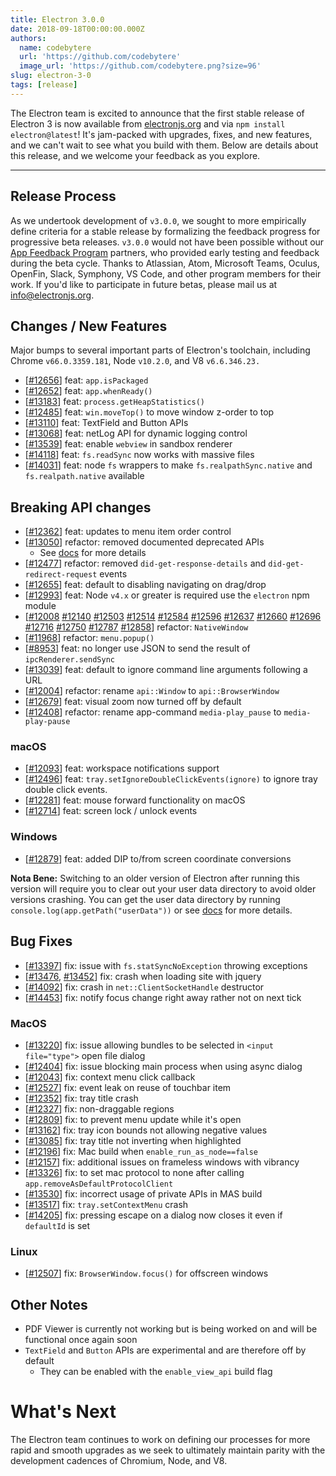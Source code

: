 ```yaml
---
title: Electron 3.0.0
date: 2018-09-18T00:00:00.000Z
authors:
  name: codebytere
  url: 'https://github.com/codebytere'
  image_url: 'https://github.com/codebytere.png?size=96'
slug: electron-3-0
tags: [release]
---
```


The Electron team is excited to announce that the first stable release of Electron 3 is now
available from [electronjs.org](https://electronjs.org/) and via `npm install electron@latest`! It's jam-packed with upgrades, fixes, and new features, and we can't wait to see what you build with them. Below are details about this release, and we welcome your feedback as you explore.

<!-- truncate -->

---

## Release Process

As we undertook development of `v3.0.0`, we sought to more empirically define criteria for a stable release by formalizing the feedback progress for progressive beta releases. `v3.0.0` would not have been possible without our [App Feedback Program](https://github.com/electron/electron/blob/3-0-x/docs/tutorial/app-feedback-program.md) partners, who provided early testing and feedback during the beta cycle. Thanks to Atlassian, Atom, Microsoft Teams, Oculus, OpenFin, Slack, Symphony, VS Code, and other program members for their work. If you'd like to participate in future betas, please mail us at [info@electronjs.org](mailto:info@electronjs.org).

## Changes / New Features

Major bumps to several important parts of Electron's toolchain, including Chrome `v66.0.3359.181`, Node `v10.2.0`, and V8 `v6.6.346.23.`

- [[#12656](https://github.com/electron/electron/pull/12656)] feat: `app.isPackaged`
- [[#12652](https://github.com/electron/electron/pull/12652)] feat: `app.whenReady()`
- [[#13183](https://github.com/electron/electron/pull/13183)] feat: `process.getHeapStatistics()`
- [[#12485](https://github.com/electron/electron/pull/12485)] feat: `win.moveTop()` to move window z-order to top
- [[#13110](https://github.com/electron/electron/pull/13110)] feat: TextField and Button APIs
- [[#13068](https://github.com/electron/electron/pull/13068)] feat: netLog API for dynamic logging control
- [[#13539](https://github.com/electron/electron/pull/13539)] feat: enable `webview` in sandbox renderer
- [[#14118](https://github.com/electron/electron/pull/14118)] feat: `fs.readSync` now works with massive files
- [[#14031](https://github.com/electron/electron/pull/14031)] feat: node `fs` wrappers to make `fs.realpathSync.native` and `fs.realpath.native` available

## Breaking API changes

- [[#12362](https://github.com/electron/electron/pull/12362)] feat: updates to menu item order control
- [[#13050](https://github.com/electron/electron/pull/13050)] refactor: removed documented deprecated APIs
  - See [docs](https://github.com/electron/electron/blob/master/docs/api/breaking-changes.md#breaking-api-changes-30) for more details
- [[#12477](https://github.com/electron/electron/pull/12477)] refactor: removed `did-get-response-details` and `did-get-redirect-request` events
- [[#12655](https://github.com/electron/electron/pull/12655)] feat: default to disabling navigating on drag/drop
- [[#12993](https://github.com/electron/electron/pull/12993)] feat: Node `v4.x` or greater is required use the `electron` npm module
- [[#12008](https://github.com/electron/electron/pull/12008) [#12140](https://github.com/electron/electron/pull/12140) [#12503](https://github.com/electron/electron/pull/12503) [#12514](https://github.com/electron/electron/pull/12514) [#12584](https://github.com/electron/electron/pull/12584) [#12596](https://github.com/electron/electron/pull/12596) [#12637](https://github.com/electron/electron/pull/12637) [#12660](https://github.com/electron/electron/pull/12660) [#12696](https://github.com/electron/electron/pull/12696) [#12716](https://github.com/electron/electron/pull/12716) [#12750](https://github.com/electron/electron/pull/12750) [#12787](https://github.com/electron/electron/pull/12787) [#12858](https://github.com/electron/electron/pull/12858)] refactor: `NativeWindow`
- [[#11968](https://github.com/electron/electron/pull/11968)] refactor: `menu.popup()`
- [[#8953](https://github.com/electron/electron/pull/8953)] feat: no longer use JSON to send the result of `ipcRenderer.sendSync`
- [[#13039](https://github.com/electron/electron/pull/13039)] feat: default to ignore command line arguments following a URL
- [[#12004](https://github.com/electron/electron/pull/12004)] refactor: rename `api::Window` to `api::BrowserWindow`
- [[#12679](https://github.com/electron/electron/pull/12679)] feat: visual zoom now turned off by default
- [[#12408](https://github.com/electron/electron/pull/12408)] refactor: rename app-command `media-play_pause` to `media-play-pause`

### macOS

- [[#12093](https://github.com/electron/electron/pull/12093)] feat: workspace notifications support
- [[#12496](https://github.com/electron/electron/pull/12496)] feat: `tray.setIgnoreDoubleClickEvents(ignore)` to ignore tray double click events.
- [[#12281](https://github.com/electron/electron/pull/12281)] feat: mouse forward functionality on macOS
- [[#12714](https://github.com/electron/electron/pull/12714)] feat: screen lock / unlock events

### Windows

- [[#12879](https://github.com/electron/electron/pull/12879)] feat: added DIP to/from screen coordinate conversions

**Nota Bene:** Switching to an older version of Electron after running this version will require you to clear out your user data directory to avoid older versions crashing. You can get the user data directory by running `console.log(app.getPath("userData"))` or see [docs](https://electronjs.org/docs/latest/api/app#appgetpathname) for more details.

## Bug Fixes

- [[#13397](https://github.com/electron/electron/pull/13397)] fix: issue with `fs.statSyncNoException` throwing exceptions
- [[#13476](https://github.com/electron/electron/pull/13476), [#13452](https://github.com/electron/electron/pull/13452)] fix: crash when loading site with jquery
- [[#14092](https://github.com/electron/electron/pull/14092)] fix: crash in `net::ClientSocketHandle` destructor
- [[#14453](https://github.com/electron/electron/pull/14453)] fix: notify focus change right away rather not on next tick

### MacOS

- [[#13220](https://github.com/electron/electron/pull/13220)] fix: issue allowing bundles to be selected in `<input file="type">` open file dialog
- [[#12404](https://github.com/electron/electron/pull/12404)] fix: issue blocking main process when using async dialog
- [[#12043](https://github.com/electron/electron/pull/12043)] fix: context menu click callback
- [[#12527](https://github.com/electron/electron/pull/12527)] fix: event leak on reuse of touchbar item
- [[#12352](https://github.com/electron/electron/pull/12352)] fix: tray title crash
- [[#12327](https://github.com/electron/electron/pull/12327)] fix: non-draggable regions
- [[#12809](https://github.com/electron/electron/pull/12809)] fix: to prevent menu update while it's open
- [[#13162](https://github.com/electron/electron/pull/13162)] fix: tray icon bounds not allowing negative values
- [[#13085](https://github.com/electron/electron/pull/13085)] fix: tray title not inverting when highlighted
- [[#12196](https://github.com/electron/electron/pull/12196)] fix: Mac build when `enable_run_as_node==false`
- [[#12157](https://github.com/electron/electron/pull/12157)] fix: additional issues on frameless windows with vibrancy
- [[#13326](https://github.com/electron/electron/pull/13326)] fix: to set mac protocol to none after calling `app.removeAsDefaultProtocolClient`
- [[#13530](https://github.com/electron/electron/pull/13530)] fix: incorrect usage of private APIs in MAS build
- [[#13517](https://github.com/electron/electron/pull/13517)] fix: `tray.setContextMenu` crash
- [[#14205](https://github.com/electron/electron/pull/14205)] fix: pressing escape on a dialog now closes it even if `defaultId` is set

### Linux

- [[#12507](https://github.com/electron/electron/pull/12507)] fix: `BrowserWindow.focus()` for offscreen windows

## Other Notes

- PDF Viewer is currently not working but is being worked on and will be functional once again soon
- `TextField` and `Button` APIs are experimental and are therefore off by default
  - They can be enabled with the `enable_view_api` build flag

# What's Next

The Electron team continues to work on defining our processes for more rapid and smooth upgrades as we seek to ultimately maintain parity with the development cadences of Chromium, Node, and V8.
